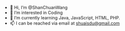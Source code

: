 - 👋 Hi, I’m @ShanChuanWang
- 👀 I’m interested in Coding
- 🌱 I’m currently learning Java, JavaScript, HTML, PHP. 
- 📫 I can be reached via email at shuaisdu@gmail.com

<!---
ShanChuanWang/ShanChuanWang is a ✨ special ✨ repository because its `README.md` (this file) appears on your GitHub profile.
You can click the Preview link to take a look at your changes.
--->

